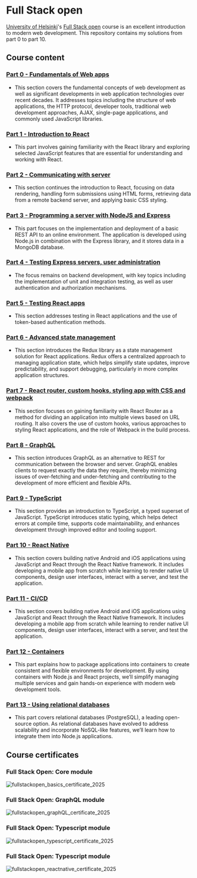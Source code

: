 # Full Stack open

[University of Helsinki](https://www.helsinki.fi/)'s [Full Stack open](https://fullstackopen.com/en/) course is an excellent introduction to modern web development. This repository contains my solutions from part 0 to part 10.

## Course content

### [Part 0 - Fundamentals of Web apps](https://fullstackopen.com/en/part0)
- This section covers the fundamental concepts of web development as well as significant developments in web application technologies over recent decades. It addresses topics including the structure of web applications, the HTTP protocol, developer tools, traditional web development approaches, AJAX, single-page applications, and commonly used JavaScript libraries.

### [Part 1 - Introduction to React](https://fullstackopen.com/en/part1)
- This part involves gaining familiarity with the React library and exploring selected JavaScript features that are essential for understanding and working with React.

### [Part 2 - Communicating with server](https://fullstackopen.com/en/part2)
- This section continues the introduction to React, focusing on data rendering, handling form submissions using HTML forms, retrieving data from a remote backend server, and applying basic CSS styling.

### [Part 3 - Programming a server with NodeJS and Express](https://fullstackopen.com/en/part3)
- This part focuses on the implementation and deployment of a basic REST API to an online environment. The application is developed using Node.js in combination with the Express library, and it stores data in a MongoDB database.
  
### [Part 4 - Testing Express servers, user administration](https://fullstackopen.com/en/part4)
- The focus remains on backend development, with key topics including the implementation of unit and integration testing, as well as user authentication and authorization mechanisms.

### [Part 5 - Testing React apps](https://fullstackopen.com/en/part5)
- This section addresses testing in React applications and the use of token-based authentication methods.

### [Part 6 - Advanced state management](https://fullstackopen.com/en/part6)
- This section introduces the Redux library as a state management solution for React applications. Redux offers a centralized approach to managing application state, which helps simplify state updates, improve predictability, and support debugging, particularly in more complex application structures.

### [Part 7 - React router, custom hooks, styling app with CSS and webpack](https://fullstackopen.com/en/part7)
- This section focuses on gaining familiarity with React Router as a method for dividing an application into multiple views based on URL routing. It also covers the use of custom hooks, various approaches to styling React applications, and the role of Webpack in the build process.

### [Part 8 - GraphQL](https://fullstackopen.com/en/part8)
- This section introduces GraphQL as an alternative to REST for communication between the browser and server. GraphQL enables clients to request exactly the data they require, thereby minimizing issues of over-fetching and under-fetching and contributing to the development of more efficient and flexible APIs.

### [Part 9 - TypeScript](https://fullstackopen.com/en/part9)
- This section provides an introduction to TypeScript, a typed superset of JavaScript. TypeScript introduces static typing, which helps detect errors at compile time, supports code maintainability, and enhances development through improved editor and tooling support.

### [Part 10 - React Native](https://fullstackopen.com/en/part10)
- This section covers building native Android and iOS applications using JavaScript and React through the React Native framework. It includes developing a mobile app from scratch while learning to render native UI components, design user interfaces, interact with a server, and test the application.

### [Part 11 - CI/CD](https://fullstackopen.com/en/part11)
- This section covers building native Android and iOS applications using JavaScript and React through the React Native framework. It includes developing a mobile app from scratch while learning to render native UI components, design user interfaces, interact with a server, and test the application.

### [Part 12 - Containers](https://fullstackopen.com/en/part12)
- This part explains how to package applications into containers to create consistent and flexible environments for development. By using containers with Node.js and React projects, we’ll simplify managing multiple services and gain hands-on experience with modern web development tools. 

### [Part 13 - Using relational databases](https://fullstackopen.com/en/part13)
- This part covers relational databases (PostgreSQL), a leading open-source option. As relational databases have evolved to address scalability and incorporate NoSQL-like features, we’ll learn how to integrate them into Node.js applications.

## Course certificates
### Full Stack Open: Core module

![fullstackopen_basics_certificate_2025](https://github.com/user-attachments/assets/4a5d645c-8ac6-42e3-be11-574857319f58)

### Full Stack Open: GraphQL module

![fullstackopen_graphQL_certificate_2025](https://github.com/user-attachments/assets/83682d53-9d76-4152-b173-0280115daea3)

### Full Stack Open: Typescript module

![fullstackopen_typescript_certificate_2025](https://github.com/user-attachments/assets/286e7df6-163e-42a4-9c5c-f9d23e2beb08)

### Full Stack Open: Typescript module

![fullstackopen_reactnative_certificate_2025](https://github.com/user-attachments/assets/6ef6da1c-c7d9-442b-a7e4-f7c5184fc805)

